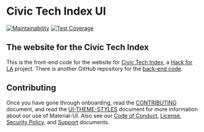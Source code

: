 # Civic Tech Index UI

[![Maintainability](https://api.codeclimate.com/v1/badges/b47b965c7e14ba1c6b32/maintainability)](https://codeclimate.com/github/civictechindex/CTI-website-frontend/maintainability)
[![Test Coverage](https://api.codeclimate.com/v1/badges/b47b965c7e14ba1c6b32/test_coverage)](https://codeclimate.com/github/civictechindex/CTI-website-frontend/test_coverage)

## The website for the Civic Tech Index

This is the front-end code for the website for [Civic Tech Index](http://civictechindex.org/), a [Hack for LA](https://www.hackforla.org/) project. There is another GitHub repository for the [back-end code](https://github.com/civictechindex/CTI-website-backend).

## Contributing

Once you have gone through onboarding, read the [CONTRIBUTING](./CONTRIBUTING.md) document, and read the [UI-THEME-STYLES](./UI-THEME-STYLES.md) document for more information about our use of Material-UI. Also see our [Code of Conduct](./CODEOFCONDUCT.md), [License](./LICENSE), [Security Policy](./SECURITY.md), and [Support](./SUPPORT.md) documents.
